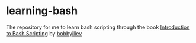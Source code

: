 # learning-bash
The repository for me to learn bash scripting through the book [Introduction to Bash Scripting](https://github.com/bobbyiliev/introduction-to-bash-scripting) by [bobbyiliev](https://github.com/bobbyiliev)
